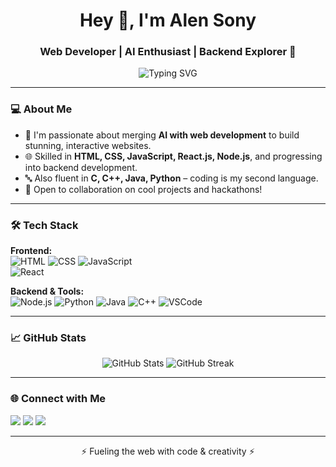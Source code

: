 <h1 align="center">Hey 👋, I'm Alen Sony</h1>
<h3 align="center">Web Developer | AI Enthusiast | Backend Explorer 🚀</h3>

<p align="center">
  <img src="https://readme-typing-svg.demolab.com?font=Fira+Code&pause=1000&center=true&vCenter=true&width=435&lines=Building+interactive+websites+with+AI;Learning+backend+like+a+pro;Open+to+collaborations+%F0%9F%A4%9D" alt="Typing SVG" />
</p>

---

### 💻 About Me

- 🧠 I'm passionate about merging **AI with web development** to build stunning, interactive websites.
- 🌐 Skilled in **HTML, CSS, JavaScript, React.js, Node.js**, and progressing into backend development.
- 🔤 Also fluent in **C, C++, Java, Python** – coding is my second language.
- 🤝 Open to collaboration on cool projects and hackathons!

---

### 🛠️ Tech Stack

**Frontend:**  
![HTML](https://img.shields.io/badge/-HTML5-orange?style=flat-square&logo=html5) 
![CSS](https://img.shields.io/badge/-CSS3-blue?style=flat-square&logo=css3) 
![JavaScript](https://img.shields.io/badge/-JavaScript-yellow?style=flat-square&logo=javascript)  
![React](https://img.shields.io/badge/-React-black?style=flat-square&logo=react)

**Backend & Tools:**  
![Node.js](https://img.shields.io/badge/-Node.js-green?style=flat-square&logo=node.js)
![Python](https://img.shields.io/badge/-Python-blue?style=flat-square&logo=python)
![Java](https://img.shields.io/badge/-Java-red?style=flat-square&logo=java)
![C++](https://img.shields.io/badge/-C++-00599C?style=flat-square&logo=c%2B%2B)
![VSCode](https://img.shields.io/badge/-VSCode-blue?style=flat-square&logo=visual-studio-code)

---

### 📈 GitHub Stats

<p align="center">
  <img src="https://github-readme-stats.vercel.app/api?username=AlenSony&show_icons=true&theme=radical" alt="GitHub Stats" />
  <img src="https://streak-stats.demolab.com/?user=AlenSony&theme=radical" alt="GitHub Streak" />
</p>

---

### 🌐 Connect with Me

<p align="left">
  <a href="https://www.linkedin.com/in/alen-sony-71438732b" target="_blank"><img src="https://img.shields.io/badge/-LinkedIn-blue?style=flat-square&logo=linkedin"></a>
  <a href="mailto:alensonythottathil2005@gmail.com"><img src="https://img.shields.io/badge/-Gmail-red?style=flat-square&logo=gmail&logoColor=white"></a>
  <a href="https://www.instagram.com/_alen_sony/" target="_blank"><img src="https://img.shields.io/badge/-Instagram-E4405F?style=flat-square&logo=instagram&logoColor=white"></a>
</p>

---

<p align="center">⚡ Fueling the web with code & creativity ⚡</p>


